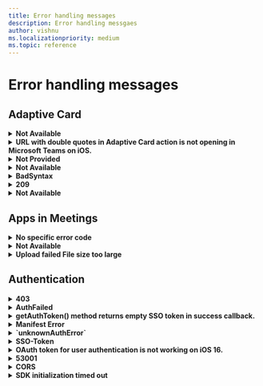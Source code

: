 ```yaml
---
title: Error handling messages
description: Error handling messgaes
author: vishnu
ms.localizationpriority: medium
ms.topic: reference
---
```


# Error handling messages

## Adaptive Card

<details>
<br>
<summary><b>Not Available</b></summary>

* **Message**: Unable to render dynamic data inside the Adaptive Card template for user mentions in Teams.

* **Scenario**: The developer is trying to create a dynamic AdaptiveCard to mention users in Teams. They are facing an issue with rendering dynamic data inside the template. They have tried to serialize a JSON with the same $data structure with the name of the user mentioned but it doesn't render anything.

* **Resolution**: Currently, there is no support for sending a dynamic array to the entity property in Microsoft Teams. For mentioning a user, you need to repeat the entity block, not the text block. For more information, see [https://learn.microsoft.com/en-us/adaptive-cards/templating/language](/adaptive-cards/templating/language)

* **Source**: [View](https://stackoverflow.com/questions/74364152/send-data-array-to-an-adaptivecard-with-c-sharp)

</br>
</details>

<details>
<br>
<summary><b>URL with double quotes in Adaptive Card action is not opening in Microsoft Teams on iOS.</b></summary>

* **Message**: URL with double quotes in Adaptive Card action is not opening in Microsoft Teams on iOS.

* **Scenario**: A developer is using Logic Apps to generate Actions in an Adaptive Card and pass a URL with double quotes. When the Adaptive Card is sent to Microsoft Teams and the action button is clicked, the URL does not open.

* **Resolution**: Verify the URL and try with a different URL. Ensure that the URL is properly encoded to handle special characters like double quotes. Test the behavior on different platforms (Teams web, desktop, and iOS) to isolate the issue. If the problem persists, report the issue with all the relevant details for further investigation.

* **Source**: [View](https://github.com/microsoftdocs/msteams-docs/issues/6934)

</br>
</details>

<details>
<br>
<summary><b>Not Provided</b></summary>

* **Message**: Adaptive Cards are not fully occupying width in MS Teams Group Channel despite setting the 'width: full' property.

* **Scenario**: The developer is trying to render Adaptive Cards in MS Teams Group Channel with full width. Despite setting the 'width: full' property, the Adaptive Cards are not occupying the full width.

* **Resolution**: The issue was fixed by the engineering team and the fix was rolled out to the organization's tenant. The developer should ensure they are using the latest version of MS Teams Desktop and Web version in channel scope.

* **Source**: [View](https://github.com/microsoftdocs/msteams-docs/issues/7468)

</br>
</details>

<details>
<br>
<summary><b>Not Available</b></summary>

* **Message**: ReplyToId is coming null when user performs any action on the Adaptive Card in the emulator.

* **Scenario**: Developer is testing an adaptive card with yes/no action items in the emulator. When a user clicks on yes/no, the developer wants to update the card with a thank you message. However, the ReplyToId, which is needed for the update, is coming as null.

* **Resolution**: Verify the version of the Bot Framework Emulator being used. It is recommended to use version V4.<br>Test the adaptive card again in the emulator.<br>If the issue persists, share a screen recording of the issue for further investigation.

* **Source**: [View](https://github.com/microsoftdocs/msteams-docs/issues/7540)

</br>
</details>

<details>
<br>
<summary><b>BadSyntax</b></summary>

* **Message**: Failed to read card payload as JSON

* **Scenario**: The developer is trying to add color to the text in an adaptive card using conditions in a bot that generates adaptive cards into the channel.

* **Resolution**: First, install the Adaptive Card Templating for JavaScript library. Then, use the 'if' condition to set the color to 'good' and 'attention'. Make sure to use the 'ACData.Template' function on your cardJson before expanding it with your data. Finally, use the resulting 'finalCardJson' to send an adaptive card in the channel or as per your use case.

* **Source**: [View](https://stackoverflow.com/questions/74211210/unable-to-add-condition-colouring-to-a-text-in-the-adaptive-card)

</br>
</details>

<details>
<br>
<summary><b>209</b></summary>

* **Message**: Invoke validation failed. User forbidden to perform action.

* **Scenario**: The developer is trying to use the 'Refresh' action in an adaptive card in a one-to-one chat in Teams. The action works for the developer but not for the other user in the chat. The error occurs after the Teams cache is cleared and the chat is opened in a browser.

* **Resolution**: The issue was resolved by adding a bot at the launch of the messaging extension. The bot was not automatically added to the 'groupchat'. The developer used the `OnTeamsMessagingExtensionFetchTaskAsync` method to check if the app is installed by fetching member information. If the bot is not in the conversation roster, the `GetAddMissedBotCard` method is called to add the bot.

* **Source**: [View](https://stackoverflow.com/questions/74273728/teams-refresh-adaptive-card-returns-209-error-in-group-chat)

</br>
</details>

<details>
<br>
<summary><b>Not Available</b></summary>

* **Message**: The response from the Teams Adaptive Card is not being recorded in the Azure Logic App.

* **Scenario**: The developer is trying to capture the input text from a Teams Adaptive Card and use it in their Azure Logic App, but the response is not being recorded.

* **Resolution**: Ensure to use the 'Post adaptive card and wait for a response' action if you expect a response from the card. The output of this action doesn't give any output options, so you have to format it yourself. Use 'Parse json' and enter input in the expression field: @Outputs('adaptivecardname')?[body]

* **Source**: [View](https://stackoverflow.com/questions/73875734/azure-logic-app-post-adaptive-card-and-wait-for-response)

</br>
</details>

## Apps in Meetings

<details>
<br>
<summary><b>No specific error code</b></summary>

* **Message**: Session ID changes every time the page is reloaded in the custom app on MS Teams Desktop App.

* **Scenario**: A custom app in Microsoft Teams Desktop App, which uses Cookies and a session id to keep track of temporary settings for tasks, is experiencing an issue where the session ID changes every time the page is reloaded.

* **Resolution**: Avoid using cookies in Teams apps as they can cause issues when switching between Desktop and Web or different devices. Instead, store state server-side in a database or other store, keyed on the user's AadObject Id (their unique Azure Active Directory user guid), which remains consistent across all platforms.

* **Source**: [View](https://stackoverflow.com/questions/74131632/ms-teams-desktop-app-changing-session-id-between-pages)

</br>
</details>

<details>
<br>
<summary><b>Not Available</b></summary>

* **Message**: `OnTeamsMeetingStartAsync()` and `OnTeamsMeetingEndAsync()` methods are not being called in a specific tenant, but work in a local demo tenant.

* **Scenario**: The developer is trying to use `OnTeamsMeetingStartAsync()` and `OnTeamsMeetingEndAsync()` methods in a specific tenant, but they are not being called. However, these methods work in a local demo tenant.

* **Resolution**: Confirm that the feature is available in public developer preview.<br>Ensure that `OnlineMeeting.ReadBasic.Chat` permission is added.<br>Check the configuration of group owner consent settings for RSC in a team using the Azure AD portal.<br> Use Graph explorer to check whether the correct RSC permission is associated with the bot.

* **Source**: [View](https://github.com/microsoftdocs/msteams-docs/issues/7226)

</br>
</details>

<details>
<br>
<summary><b>Upload failed File size too large</b></summary>

* **Message**: The file size limit for Adobe eSign feature is 10MB.

* **Scenario**: The error occurred when trying to attach files over 10MB using the Teams 'Approvals' App for eSignature and Approvals of documents.

* **Resolution**: Ensure that the file size does not exceed the limit set by Adobe eSign feature, which is 10MB. If larger files need to be attached, consider compressing the files or using a different method to send them.

* **Source**: [View](https://stackoverflow.com/questions/73911852/ms-teams-approvals-upload-failed-file-size-too-large)

</br>
</details>

## Authentication

<details>
<br>
<summary><b>403</b></summary>

* **Message**: Google auth on Microsoft Teams mobile app returns 403: disallowed_useragent

* **Scenario**: The developer is trying to authenticate a Teams app using Google authentication on Android. The authentication process opens a popup but it redirects to an error page.

* **Resolution**: Ensure that the 'isExternal' parameter and two placeholder values in the existing url parameter are added to the authenticate() API to support external OAuth providers as suggested by Nivedipa-MSFT. If the issue persists, escalate it using the provided link.

* **Source**: [View](https://github.com/microsoftdocs/msteams-docs/issues/6577)

</br>
</details>

<details>
<br>
<summary><b>AuthFailed</b></summary>

* **Message**: Failure to get the renewal token from microsoftTeams.authentication.getAuthToken({ }) on app load or for renewal when it expires.

* **Scenario**: The developer is trying to get the auth token for a personal app using microsoftTeams.authentication.getAuthToken({ }) method. The method is failing often and taking time to get the token. The token is only obtained on browser refresh/retry.

* **Resolution**: The developer is advised to set 'showLoadingIndicator' to 'false' and remove 'notifySuccess' and 'notifyFailure' calls. This is to simplify the process and avoid confusion between SSO in a tab and the way the 'loading' indicator works.

* **Source**: [View](https://stackoverflow.com/questions/72560252/failing-to-get-the-renewal-token-from-teams-microsoftteams-authentication-getaut)

</br>
</details>

<details>
<br>
<summary><b>getAuthToken() method returns empty SSO token in success callback.</b></summary>

* **Message**: getAuthToken() method returns empty SSO token in success callback.

* **Scenario**: The developer is trying to fetch the SSO token using TeamsFx React SDK in a SSO Tab app. The token is fetched successfully when running the app using Teams Toolkit or when previewing/publishing the app from the Developer Portal. However, when the app is deployed in Ring0, the SSO token is returned as an empty string.

* **Resolution**: Check the implementation of the getAuthToken() method. Ensure that the correct ClientId is being used across all environments. Verify the app manifest and app definition in Ring0. If the issue persists, escalate to the engineering team for further investigation.

* **Source**: [View](https://github.com/officedev/microsoft-teams-library-js/issues/1290)

</br>
</details>

<details>
<br>
<summary><b>Manifest Error</b></summary>

* **Message**: Manifest does not contain the RSC permission to allow in-app purchases.

* **Scenario**: The developer is trying to implement in-app purchases in Microsoft Teams app. The app works fine on a test tenant but shows an error on a normal tenant. The error also occurs on a second account where the in-app purchase popup does not appear.

* **Resolution**: Validate the manifest using Teams store app validation in the Developer Portal.<br>Follow the v1 implementation guide strictly, remove the planInfo parameter and put a callback function inside instead.<br>Ensure that the in-app purchase is implemented in personal scope as it is currently not supported in channel scope.

* **Source**: [View](https://github.com/officedev/microsoft-teams-library-js/issues/1788)

</br>
</details>

<details>
<br>
<summary><b>`unknownAuthError`</b></summary>

* **Message**: The error occurs when the `authentication.getAuthToken()` function is called, returning.

* **Scenario**: The developer is trying to get tokens from the current user logged in on Teams Desktop App using the `authentication.getAuthToken()` function in the Teams SDK. The error occurs when testing on Teams Desktop client (both Windows and MacOS).

* **Resolution**: There are several possible resolutions. First, proactively check for token expiration and ask the user to login again if the ID token is not valid. Second, catch the error in a callback passed into the acquiretoken ADAL JS function and ask the user to login again if the error occurs. Third, whitelist the login.microsoftonline.com endpoint in your browser extension or re-enable third party cookies in your browser if they are disabled. Lastly, add two client applications to `Authorized client applications` in Azure Portal for the Teams desktop/mobile clients and the web client: `5e3ce6c0-2b1f-4285-8d4b-75ee78787346` and `1fec8e78-bce4-4aaf-ab1b-5451cc387264`.

* **Source**: [View](https://github.com/officedev/microsoft-teams-library-js/issues/1307)

</br>
</details>

<details>
<br>
<summary><b>SSO-Token</b></summary>

* **Message**: SSO Token is not getting generated for some users in Azure AD.

* **Scenario**: The issue occurs when users enter the Una Chat Bot in MS Teams. The SSO Token should be automatically generated for all users, but it's not happening for some.

* **Resolution**: Update the Teams version and check again. If the issue persists, ensure that the application is correctly registered through Azure Active Directory for SSO. Check the user permissions and roles in Azure AD. If the problem continues, escalate the issue using the provided link.

* **Source**: [View](https://github.com/microsoftdocs/msteams-docs/issues/6654)

</br>
</details>

<details>
<br>
<summary><b>OAuth token for user authentication is not working on iOS 16.</b></summary>

* **Message**: OAuth token for user authentication is not working on iOS 16.

* **Scenario**: The developer is using an OAuth token from an HTTP response to authenticate users. The authentication works on Android, desktop, and web platforms, but fails on iOS 16.

* **Resolution**: Check if the issue is specific to iOS 16 or all iOS versions.<br>Verify if the issue is related to WebKit WebView cookies management. <br>Ensure that the cookie settings are in line with the recommendations in the Microsoft Teams platform documentation. <br> If the issue persists, escalate it using the provided link.

* **Source**: [View](https://github.com/officedev/microsoft-teams-library-js/issues/1553)

</br>
</details>

<details>
<br>
<summary><b>53001</b></summary>

* **Message**: The error message is about incompatible browsers and authentication failure of a custom Teams app due to Conditional Access policy.

* **Scenario**: The developer is trying to authenticate a custom Teams app for a customer who has a Conditional Access policy that restricts browsers. The user is presented with a 53001 error and a message about incompatible browsers.

* **Resolution**: The developer should ensure that the customer is using a domain joined device as the Conditional Access policy requires it. If the device isn't domain joined, it gives a 53001 error. If the issue persists, the developer should check the browser compatibility and update the browser details in the Teams app.

* **Source**: [View](https://github.com/microsoftdocs/msteams-docs/issues/8476)

</br>
</details>

<details>
<br>
<summary><b>CORS</b></summary>

* **Message**: Access to XMLHttpRequest at [https://login.microsoftonline.com/common/oauth2/v2.0/token](https://login.microsoftonline.com/common/oauth2/v2.0/token) from origin has been blocked by CORS policy.

* **Scenario**: The developer is trying to enable SSO for a Teams App and is using client-side code to acquire a token using MSAL. The token API is failing due to a CORS issue in both local and development environments.

* **Resolution**: The 'OnBehalfOf' token call should only be made from a backend server, where CORS would not apply. The only call that needs to be made from the front-end code is `microsoftTeams.authentication.getAuthToken()`. It is recommended to review the linked video and blog post for a more detailed understanding.

* **Source**: [View](https://stackoverflow.com/questions/74426827/cors-issue-while-trying-to-access-https-login-microsoftonline-com-common-oauth)

</br>
</details>

<details>
<br>
<summary><b>SDK initialization timed out</b></summary>

* **Message**: The developer is trying to implement simple authentication in a Microsoft Teams app using Adobe ID as a third-party OAuth provider. However, an exception is thrown when the `app.initialize()` function is called, stating that the SDK initialization has timed out.

* **Scenario**: The developer is trying to enable SSO for a Teams App and is using client-side code to acquire a token using MSAL. The token API is failing due to a CORS issue in both local and development environments.

* **Resolution**: The developer should confirm the SDK version and MS Teams version being used. They should also try using `microsoftTeams.app.initialize().then(() => { })` to see if it resolves the issue. If the problem persists, they should check if the sample works with '@microsoft/teams-js 2.7.1' and 'Microsoft Teams Version 1.6.00.2979' as these versions have been confirmed to work without throwing any exceptions or errors.

* **Source**: [View](https://github.com/officedev/microsoft-teams-samples/issues/694)

</br>
</details>
